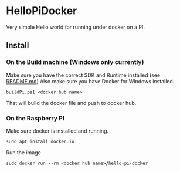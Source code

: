 # HelloPiDocker

Very simple Hello world for running under docker on a PI.

## Install

### On the Build machine (Windows only currently)
Make sure you have the correct SDK and Runtime installed (see [README.md](../README.md)) Also make sure you have Docker for Windows installed.

    buildPi.ps1 <docker hub name>

That will build the docker file and push to docker hub.

### On the Raspberry PI
Make sure docker is installed and running. 

    sudo apt install docker.io

Run the image

    sudo docker run --rm <docker hub name>/hello-pi-docker

